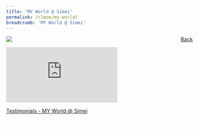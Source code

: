 ```yaml
---
title: 'MY World @ Simei'
permalink: /clmoe/my-world/
breadcrumb: 'MY World @ Simei'
---
```


<!-- Global site tag (gtag.js) - Google Ads: 726049306 -->
<script async src="https://www.googletagmanager.com/gtag/js?id=AW-726049306"></script>
<script>
  window.dataLayer = window.dataLayer || [];
  function gtag(){dataLayer.push(arguments);}
  gtag('js', new Date());

  gtag('config', 'AW-726049306');
</script>
<a href="/gallery/华文学习展示区-chinese-exhibitions-c/preschool/" style="float:right;">Back</a>
 <img src="/images/CL-MYWorld-Poster.jpg"><br/>
<div class="video-container">
  <iframe src="https://www.youtube.com/embed/videoseries?list=PLuTO8rGQo6EsnhXViBpxJxNd7sEBcGLVn" frameborder="0" allow="accelerometer; autoplay; encrypted-media; gyroscope; picture-in-picture" allowfullscreen></iframe></div>

<a href="/clmoe/MYWORLD testimonials 150820.pdf" download>Testimonials - MY World @ Simei</a>

<div class="btntop"><a href="#top" style="text-decoration:none;"><span style="color:white"><b>Top</b></span></a></div>
